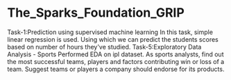 # The_Sparks_Foundation_GRIP
Task-1:Prediction using supervised machine learning In this task, simple linear regression is used. Using which we can predict the students scores based on number of hours they've studied.
Task-5:Exploratory Data Analysis - Sports Performed EDA on ipl dataset. As sports analysts, find out the most successful teams, players and factors contributing win or loss of a team. Suggest teams or players a company should endorse for its products.
